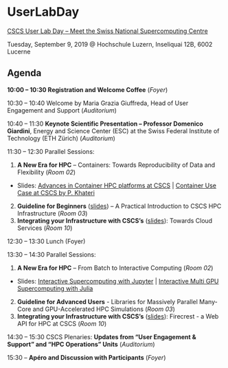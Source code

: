 # UserLabDay

[CSCS User Lab Day – Meet the Swiss National Supercomputing Centre](https://www.cscs.ch/events/upcoming-events/event-detail/cscs-user-lab-day-meet-the-swiss-national-supercomputing-centre-1/)

Tuesday, September 9, 2019 @ Hochschule Luzern, Inseliquai 12B, 6002 Lucerne

## Agenda

**10:00 – 10:30 Registration and Welcome Coffee** (*Foyer*)

10:30 – 10:40 Welcome by Maria Grazia Giuffreda, Head of User Engagement and Support (*Auditorium*)

10:40 – 11:30 **Keynote Scientific Presentation – Professor Domenico Giardini**, Energy and Science Center (ESC) at the Swiss Federal Institute of Technology (ETH Zürich) (*Auditorium*)

11:30 – 12:30 Parallel Sessions:

1. **A New Era for HPC** – Containers: Towards Reproducibility of Data and Flexibility (*Room 02*)
  * Slides: [Advances in Container HPC platforms at CSCS](https://github.com/eth-cscs/UserLabDay/blob/master/2019/slides/containers/containers_slides.pdf) | [Container Use Case at CSCS by P. Khateri](https://github.com/eth-cscs/UserLabDay/blob/master/2019/slides/containers/containers_pkhateri.pdf)
2. **Guideline for Beginners** ([slides](https://github.com/eth-cscs/UserLabDay/blob/master/2019/slides/Guidelines_for_Beginners/A_Practical_Introduction_to_CSCS_HPC_Infrastructure.pdf)) – A Practical Introduction to CSCS HPC Infrastructure (*Room 03*)
3. **Integrating your Infrastructure with CSCS’s**  ([slides](https://github.com/eth-cscs/UserLabDay/blob/master/2019/slides/Towards_Cloud_Services/Towards_cloud_services.pdf)): Towards Cloud Services (*Room 10*)

12:30 – 13:30 Lunch (Foyer)

13:30 – 14:30 Parallel Sessions:

1. **A New Era for HPC** – From Batch to Interactive Computing (*Room 02*)
  * Slides: [Interactive Supercomputing with Jupyter](https://github.com/eth-cscs/UserLabDay/blob/master/2019/slides/From_Batch_to_Interactive_Computing/CSCS_User_Lab_Day_2019_Jupyter.pdf) | [Interactive Multi GPU Supercomputing with Julia](https://github.com/eth-cscs/UserLabDay/blob/master/2019/slides/From_Batch_to_Interactive_Computing/CSCS_UserLabDay_2019_JuliaMultiGPU.pdf)
2. **Guideline for Advanced Users** - Libraries for Massively Parallel Many-Core and GPU-Accelerated HPC Simulations (*Room 03*)
3. **Integrating your Infrastructure with CSCS’s**  ([slides](https://github.com/eth-cscs/UserLabDay/blob/master/2019/slides/FirecREST/firecrest_slides.pdf)): Firecrest - a Web API for HPC at CSCS (*Room 10*)

14:30 – 15:30 CSCS Plenaries: **Updates from “User Engagement & Support” and “HPC Operations” Units** (*Auditorium*)

15:30 – **Apéro and Discussion with Participants** (*Foyer*)
